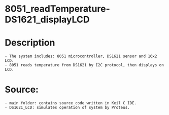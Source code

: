 # 8051_readTemperature-DS1621_displayLCD

# Description
    - The system includes: 8051 microcontroller, DS1621 sensor and 16x2 LCD.
    - 8051 reads temperature from DS1621 by I2C protocol, then displays on LCD.

# Source:
    - main folder: contains source code written in Keil C IDE.
    - DS1621_LCD: simulates operation of system by Proteus.